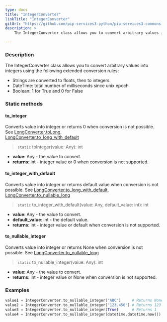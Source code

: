 ```yaml
---
type: docs
title: "IntegerConverter"
linkTitle: "IntegerConverter"
gitUrl: "https://github.com/pip-services3-python/pip-services3-commons-python"
description: > 
    The IntegerConverter class allows you to convert arbitrary values into integers using extended conversion rules.

---
```


### Description
    
The IntegerConverter class allows you to convert arbitrary values into integers using the following extended conversion rules:

- Strings are converted to floats, then to integers
- DateTime: total number of milliseconds since unix epoсh  
- Boolean: 1 for True and 0 for False

### Static methods

#### to_integer
Converts value into integer or returns 0 when conversion is not possible.  
See [LongConverter.toLong](../long_converter/#tolong),  
[LongConverter.to_long_with_default](../long_converter/#to_long_with_default)

> `static` toInteger(value: Any): int

- **value**: Any - the value to convert.
- **returns**: int - integer value or 0 when conversion is not supported.

#### to_integer_with_default
Converts value into integer or returns default value when conversion is not possible.
See [LongConverter.to_long_with_default](../long_converter/#to_long_with_default),  
[LongConverter.to_nullable_long](../long_converter/#to_nullable_long)

> `static` to_integer_with_default(value: Any, default_value: int): int

- **value**: Any - the value to convert.
- **default_value**: int - the default value.
- **returns**: int - integer value or default when conversion is not supported. 

#### to_nullable_integer
Converts value into integer or returns None when conversion is not possible.
See [LongConverter.to_nullable_long](../long_converter/#tonullablelong)

> `static` to_nullable_integer(value: Any): int

- **value**: Any - the value to convert.
- **returns**: int - integer value or None when conversion is not supported.

### Examples

```python
value1 = IntegerConverter.to_nullable_integer("ABC")     # Returns None
value2 = IntegerConverter.to_nullable_integer("123.456") # Returns 123
value3 = IntegerConverter.to_nullable_integer(True)      # Returns 1
value4 = IntegerConverter.to_nullable_integer(datetime.datetime.now()) # Returns current milliseconds (E.g. 1619867293411)

```
